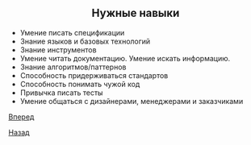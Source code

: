 ## <center>**Нужные навыки**</center>

* Умение писать спецификации
* Знание языков и базовых технологий
* Знание инструментов 
* Умение читать документацию. Умение искать информацию. 
* Знание алгоритмов/паттернов
* Способность придерживаться стандартов
* Способность понимать чужой код
* Привычка писать тесты
* Умение общаться с дизайнерами, менеджерами и заказчиками

[Вперед](README-5.md)

[Назад](README-3.md)